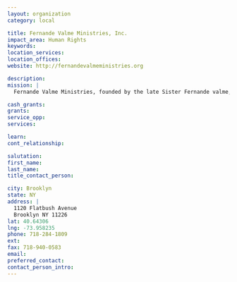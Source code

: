 ```yaml
---
layout: organization
category: local

title: Fernande Valme Ministries, Inc.
impact_area: Human Rights
keywords: 
location_services: 
location_offices: 
website: http://fernandevalmeministries.org

description: 
mission: |
  Fernande Valme Ministries, founded by the late Sister Fernande valme, has for mission to educate, serve the less fortunate and propagate the principles of Christian brotherhood through inclusion. Initiated in 1973, Fernande Valme Ministries began serving the Haitian population helping them meet their basic needs and face the challenges of an immigrant life.  It quickly evolved to serve all population in the Flatbush area in Brooklyn when it opens its door at 1120 Flatbush Ave.

cash_grants: 
grants: 
service_opp: 
services: 

learn: 
cont_relationship: 

salutation: 
first_name: 
last_name: 
title_contact_person: 

city: Brooklyn
state: NY
address: |
  1120 Flatbush Avenue     
  Brooklyn NY 11226
lat: 40.64306
lng: -73.958235
phone: 718-284-1809
ext: 
fax: 718-940-0583
email: 
preferred_contact: 
contact_person_intro: 
---
```

